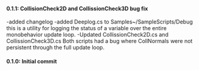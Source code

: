 #### 0.1.1: CollisionCheck2D and CollissionCheck3D bug fix
-added changelog
-added Deeplog.cs to Samples~/SampleScripts/Debug
	this is a utility for logging the status of a variable over the entire monobehavior update loop.
-Updated CollissionCheck2D.cs and CollissionCheck3D.cs
	Both scripts had a bug where CollNormals were not persistent through the full update loop.

#### 0.1.0: Initial commit